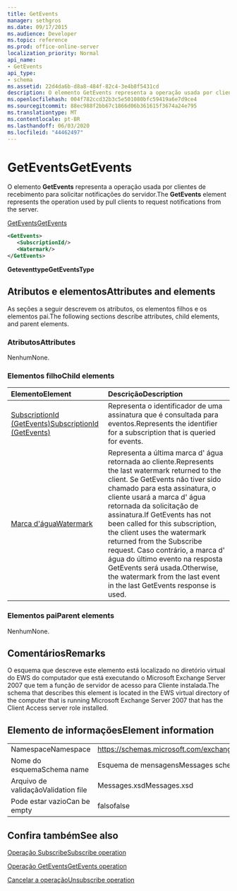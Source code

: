 ```yaml
---
title: GetEvents
manager: sethgros
ms.date: 09/17/2015
ms.audience: Developer
ms.topic: reference
ms.prod: office-online-server
localization_priority: Normal
api_name:
- GetEvents
api_type:
- schema
ms.assetid: 22d4da6b-d8a8-484f-82c4-3e4b8f5431cd
description: O elemento GetEvents representa a operação usada por clientes de recebimento para solicitar notificações do servidor.
ms.openlocfilehash: 004f782ccd32b3c5e501080bfc59419a6e7d9ce4
ms.sourcegitcommit: 88ec988f2bb67c1866d06b361615f3674a24e795
ms.translationtype: MT
ms.contentlocale: pt-BR
ms.lasthandoff: 06/03/2020
ms.locfileid: "44462497"
---
```

# <a name="getevents"></a><span data-ttu-id="3f326-103">GetEvents</span><span class="sxs-lookup"><span data-stu-id="3f326-103">GetEvents</span></span>

<span data-ttu-id="3f326-104">O elemento **GetEvents** representa a operação usada por clientes de recebimento para solicitar notificações do servidor.</span><span class="sxs-lookup"><span data-stu-id="3f326-104">The **GetEvents** element represents the operation used by pull clients to request notifications from the server.</span></span> 
  
[<span data-ttu-id="3f326-105">GetEvents</span><span class="sxs-lookup"><span data-stu-id="3f326-105">GetEvents</span></span>](getevents.md)
  
```xml
<GetEvents>
   <SubscriptionId/>
   <Watermark/>
</GetEvents>
```

 <span data-ttu-id="3f326-106">**Geteventtype**</span><span class="sxs-lookup"><span data-stu-id="3f326-106">**GetEventsType**</span></span>
## <a name="attributes-and-elements"></a><span data-ttu-id="3f326-107">Atributos e elementos</span><span class="sxs-lookup"><span data-stu-id="3f326-107">Attributes and elements</span></span>

<span data-ttu-id="3f326-108">As seções a seguir descrevem os atributos, os elementos filhos e os elementos pai.</span><span class="sxs-lookup"><span data-stu-id="3f326-108">The following sections describe attributes, child elements, and parent elements.</span></span>
  
### <a name="attributes"></a><span data-ttu-id="3f326-109">Atributos</span><span class="sxs-lookup"><span data-stu-id="3f326-109">Attributes</span></span>

<span data-ttu-id="3f326-110">Nenhum</span><span class="sxs-lookup"><span data-stu-id="3f326-110">None.</span></span>
  
### <a name="child-elements"></a><span data-ttu-id="3f326-111">Elementos filho</span><span class="sxs-lookup"><span data-stu-id="3f326-111">Child elements</span></span>

|<span data-ttu-id="3f326-112">**Elemento**</span><span class="sxs-lookup"><span data-stu-id="3f326-112">**Element**</span></span>|<span data-ttu-id="3f326-113">**Descrição**</span><span class="sxs-lookup"><span data-stu-id="3f326-113">**Description**</span></span>|
|:-----|:-----|
|[<span data-ttu-id="3f326-114">SubscriptionId (GetEvents)</span><span class="sxs-lookup"><span data-stu-id="3f326-114">SubscriptionId (GetEvents)</span></span>](subscriptionid-getevents.md) <br/> |<span data-ttu-id="3f326-115">Representa o identificador de uma assinatura que é consultada para eventos.</span><span class="sxs-lookup"><span data-stu-id="3f326-115">Represents the identifier for a subscription that is queried for events.</span></span>  <br/> |
|[<span data-ttu-id="3f326-116">Marca d'água</span><span class="sxs-lookup"><span data-stu-id="3f326-116">Watermark</span></span>](watermark.md) <br/> |<span data-ttu-id="3f326-117">Representa a última marca d' água retornada ao cliente.</span><span class="sxs-lookup"><span data-stu-id="3f326-117">Represents the last watermark returned to the client.</span></span> <span data-ttu-id="3f326-118">Se GetEvents não tiver sido chamado para esta assinatura, o cliente usará a marca d' água retornada da solicitação de assinatura.</span><span class="sxs-lookup"><span data-stu-id="3f326-118">If GetEvents has not been called for this subscription, the client uses the watermark returned from the Subscribe request.</span></span> <span data-ttu-id="3f326-119">Caso contrário, a marca d' água do último evento na resposta GetEvents será usada.</span><span class="sxs-lookup"><span data-stu-id="3f326-119">Otherwise, the watermark from the last event in the last GetEvents response is used.</span></span>  <br/> |
   
### <a name="parent-elements"></a><span data-ttu-id="3f326-120">Elementos pai</span><span class="sxs-lookup"><span data-stu-id="3f326-120">Parent elements</span></span>

<span data-ttu-id="3f326-121">Nenhum</span><span class="sxs-lookup"><span data-stu-id="3f326-121">None.</span></span>
  
## <a name="remarks"></a><span data-ttu-id="3f326-122">Comentários</span><span class="sxs-lookup"><span data-stu-id="3f326-122">Remarks</span></span>

<span data-ttu-id="3f326-123">O esquema que descreve este elemento está localizado no diretório virtual do EWS do computador que está executando o Microsoft Exchange Server 2007 que tem a função de servidor de acesso para Cliente instalada.</span><span class="sxs-lookup"><span data-stu-id="3f326-123">The schema that describes this element is located in the EWS virtual directory of the computer that is running Microsoft Exchange Server 2007 that has the Client Access server role installed.</span></span>
  
## <a name="element-information"></a><span data-ttu-id="3f326-124">Elemento de informações</span><span class="sxs-lookup"><span data-stu-id="3f326-124">Element information</span></span>

|||
|:-----|:-----|
|<span data-ttu-id="3f326-125">Namespace</span><span class="sxs-lookup"><span data-stu-id="3f326-125">Namespace</span></span>  <br/> |https://schemas.microsoft.com/exchange/services/2006/messages  <br/> |
|<span data-ttu-id="3f326-126">Nome do esquema</span><span class="sxs-lookup"><span data-stu-id="3f326-126">Schema name</span></span>  <br/> |<span data-ttu-id="3f326-127">Esquema de mensagens</span><span class="sxs-lookup"><span data-stu-id="3f326-127">Messages schema</span></span>  <br/> |
|<span data-ttu-id="3f326-128">Arquivo de validação</span><span class="sxs-lookup"><span data-stu-id="3f326-128">Validation file</span></span>  <br/> |<span data-ttu-id="3f326-129">Messages.xsd</span><span class="sxs-lookup"><span data-stu-id="3f326-129">Messages.xsd</span></span>  <br/> |
|<span data-ttu-id="3f326-130">Pode estar vazio</span><span class="sxs-lookup"><span data-stu-id="3f326-130">Can be empty</span></span>  <br/> |<span data-ttu-id="3f326-131">falso</span><span class="sxs-lookup"><span data-stu-id="3f326-131">false</span></span>  <br/> |
   
## <a name="see-also"></a><span data-ttu-id="3f326-132">Confira também</span><span class="sxs-lookup"><span data-stu-id="3f326-132">See also</span></span>



[<span data-ttu-id="3f326-133">Operação Subscribe</span><span class="sxs-lookup"><span data-stu-id="3f326-133">Subscribe operation</span></span>](subscribe-operation.md)
  
[<span data-ttu-id="3f326-134">Operação GetEvents</span><span class="sxs-lookup"><span data-stu-id="3f326-134">GetEvents operation</span></span>](getevents-operation.md)
  
[<span data-ttu-id="3f326-135">Cancelar a operação</span><span class="sxs-lookup"><span data-stu-id="3f326-135">Unsubscribe operation</span></span>](unsubscribe-operation.md)

